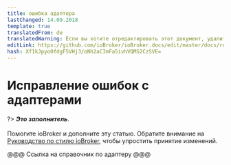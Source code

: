 ```yaml
---
title: ошибка адаптера
lastChanged: 14.09.2018
template: true
translatedFrom: de
translatedWarning: Если вы хотите отредактировать этот документ, удалите поле «translatedFrom», в противном случае этот документ будет снова автоматически переведен
editLink: https://github.com/ioBroker/ioBroker.docs/edit/master/docs/ru/trouble/adapter.md
hash: Xf1kJpyo0fdgF5VHj3/oNh2aCImFa5ivhVQMS2CzSVE=
---
```

# Исправление ошибок с адаптерами
?> ***Это заполнитель***.<br><br> Помогите ioBroker и дополните эту статью. Обратите внимание на [Руководство по стилю ioBroker](https://www.iobroker.net/#de/documentation/community/styleguidedoc.md), чтобы упростить принятие изменений.

@@@ Ссылка на справочник по адаптеру @@@
